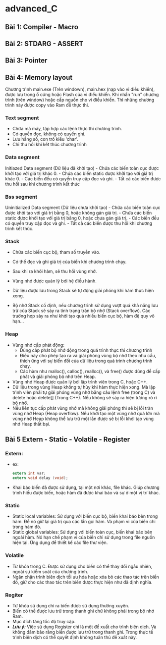 # advanced_C
## Bài 1: Compiler - Macro
## Bài 2: STDARG - ASSERT
## Bài 3: Pointer
## Bài 4: Memory layout
  Chương trình main.exe (Trên windown), main.hex (nạp vào vi điều khiển), được lưu trong ổ cứng hoặc Flash của vi điều khiển. Khi nhấn "run" chương trình (trên window) hoặc cấp nguồn cho vi điều khiển. Thì những chương trình này được copy vào Ram để thực thi.
### Text segment
  - Chứa mã máy, tập hợp các lệnh thực thi chương trình.
  - Có quyền đọc, không có quyền ghi.
  - Lưu hằng số, con trỏ kiểu 'char'.
  - Chỉ thu hồi khi kết thúc chương trình
### Data segment
  Initiazed Data segment (Dữ liệu đã khởi tạo)
    - Chứa các biến toàn cục được khởi tạo với giá trị khác 0.
    - Chứa các biến static được khởi tạo với giá trị khác 0.
    - Các biến đều có quyền truy cập đọc và ghi.
    - Tất cả các biến được thu hồi sau khi chương trình kết thúc    
### Bss segment
  Uninitialized Data segment (Dữ liệu chưa khởi tạo)
    - Chứa các biến toàn cục được khởi tạo với giá trị bằng 0, hoặc không gán giá trị.
    - Chứa các biến static được khởi tạo với giá trị bằng 0, hoặc chưa gán giá trị.
    - Các biến đều có quyền truy cập đọc và ghi.
    - Tất cả các biến được thu hồi khi chương trình kết thúc.
### Stack
  - Chứa các biến cục bộ, tham số truyền vào.
  - Có thể đọc và ghi giá trị của biến khi chương trình chạy.
  - Sau khi ra khỏi hàm, sẽ thu hồi vùng nhớ.

  - Vùng nhớ được quản lý bới hệ điều hành.
  - Dữ liệu được lưu trong Stack sẽ tự động giải phóng khi hàm thực hiện xong.
  - Bộ nhớ Stack cố định, nếu chương trình sử dụng vượt quá khả năng lưu trữ của Stack sẽ sảy ra tình trạng tràn bộ nhớ (Stack overflow). Các trường hợp sảy ra như khởi tạo quá nhiều biến cục bộ, hàm đệ quy vô hạn...
### Heap
  - Vùng nhớ cấp phát động:
      + Dùng cấp phát bộ nhớ động trong quá trình thực thi chương trình
      + Điều này cho phép tạo ra và giải phóng vùng bộ nhớ theo nhu cầu, thích ứng với sự biến đổi của dữ liệu trong quá trình chương trình chạy.
      + Các hàm như malloc(), calloc(), realloc(), và free() được dùng để cấp phát và giải phóng bộ nhớ trên Heap.
  - Vùng nhớ Heap được quản lý bởi lập trình viên trong C, hoặc C++.
  - Dữ liệu trong vùng Heap không tự hủy khi hàm thực hiện xong. Mà lập trình viên phải tự giải phóng vùng nhớ bằng câu lệnh free (trong C) và delete hoặc delete[] (Trong C++). Nếu không sẽ sảy ra hiện tượng rò rỉ bộ nhớ.
  - Nếu liên tục cấp phát vùng nhớ mà không giải phóng thì sẽ bị lỗi tràn vùng nhớ Heap (Heap overflow). Nếu khởi tạo một vùng nhớ quá lớn mà vùng nhớ Heap không thể lưu trữ một lần được sẽ bị lỗi khởi tạo vùng nhớ Heap thất bại.

## Bài 5 Extern - Static - Volatile - Register

### Extern:
 - ex:
      ```C
      extern int var;
      extern void delay (void);
      ```
 - Khai báo biến đã được sử dụng, tại một nơi khác, file khác. Giúp chương trình hiểu được biến, hoặc hàm đã được khai báo và sự ở một vị trí khác.

### Static
  - Static local variables: Sử dụng với biến cục bộ, biến khai báo bên trong hàm. Để nó giữ lại giá trị qua các lần gọi hàm. Và phạm vi của biến chỉ trong hàm đó.
  - Static global variables: Sử dụng với biến toàn cục, biến khai báo bên ngoài hàm. Nó hạn chế phạm vi của biến chỉ sử dụng trong file nguồn hiện tại. Ứng dụng để thiết kế các file thư viện.
  
### Volatile
  - Từ khóa trong C. Được sử dụng cho biến có thể thay đổi ngẫu nhiên, ngoài sự kiểm soát của chương trình.
  - Ngăn chặn trình biên dịch tối ưu hóa hoặc xóa bỏ các thao tác trên biến đó, giữ cho các thao tác trên biến được thực hiện như đã định nghĩa.

### Regiter
  - Từ khóa sử dụng chỉ ra biến được sử dụng thường xuyên.
  - Biến có thể được lưu trữ trong thanh ghi chứ không phải trong bộ nhớ Ram.
  - Mục đích tăng tốc độ truy cập.
  - ***Lưu ý:*** Việc sử dụng Register chỉ là một đề xuất cho trình biên dịch. Và không đảm bảo rằng biến được lưu trữ trong thanh ghi. Trong thực tế trình biên dịch có thể quyết định không tuân thủ đề xuất này.